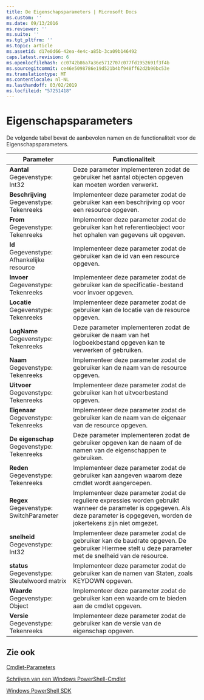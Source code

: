 ```yaml
---
title: De Eigenschapsparameters | Microsoft Docs
ms.custom: ''
ms.date: 09/13/2016
ms.reviewer: ''
ms.suite: ''
ms.tgt_pltfrm: ''
ms.topic: article
ms.assetid: d17e0d66-42ea-4e4c-a85b-3ca09b146492
caps.latest.revision: 6
ms.openlocfilehash: cc0742b86a7a36e5712707c077fd1952691f3f4b
ms.sourcegitcommit: ce46e5098786e19d521b4bf948ff62d2b90bc53e
ms.translationtype: MT
ms.contentlocale: nl-NL
ms.lasthandoff: 03/02/2019
ms.locfileid: "57251418"
---
```

# <a name="property-parameters"></a>Eigenschapsparameters

De volgende tabel bevat de aanbevolen namen en de functionaliteit voor de Eigenschapsparameters.

|Parameter|Functionaliteit|
|---|---|
|**Aantal**<br>Gegevenstype: Int32|Deze parameter implementeren zodat de gebruiker het aantal objecten opgeven kan moeten worden verwerkt.|
|**Beschrijving**<br>Gegevenstype: Tekenreeks|Implementeer deze parameter zodat de gebruiker kan een beschrijving op voor een resource opgeven.|
|**From**<br>Gegevenstype: Tekenreeks|Implementeer deze parameter zodat de gebruiker kan het referentieobject voor het ophalen van gegevens uit opgeven.|
|**Id**<br>Gegevenstype: Afhankelijke resource|Implementeer deze parameter zodat de gebruiker kan de id van een resource opgeven.|
|**Invoer**<br>Gegevenstype: Tekenreeks|Implementeer deze parameter zodat de gebruiker kan de specificatie-bestand voor invoer opgeven.|
|**Locatie**<br>Gegevenstype: Tekenreeks|Implementeer deze parameter zodat de gebruiker kan de locatie van de resource opgeven.|
|**LogName**<br>Gegevenstype: Tekenreeks|Deze parameter implementeren zodat de gebruiker de naam van het logboekbestand opgeven kan te verwerken of gebruiken.|
|**Naam**<br>Gegevenstype: Tekenreeks|Implementeer deze parameter zodat de gebruiker kan de naam van de resource opgeven.|
|**Uitvoer**<br>Gegevenstype: Tekenreeks|Implementeer deze parameter zodat de gebruiker kan het uitvoerbestand opgeven.|
|**Eigenaar**<br>Gegevenstype: Tekenreeks|Implementeer deze parameter zodat de gebruiker kan de naam van de eigenaar van de resource opgeven.|
|**De eigenschap**<br>Gegevenstype: Tekenreeks|Deze parameter implementeren zodat de gebruiker opgeven kan de naam of de namen van de eigenschappen te gebruiken.|
|**Reden**<br>Gegevenstype: Tekenreeks|Implementeer deze parameter zodat de gebruiker kan aangeven waarom deze cmdlet wordt aangeroepen.|
|**Regex**<br>Gegevenstype: SwitchParameter|Implementeer deze parameter zodat de reguliere expressies worden gebruikt wanneer de parameter is opgegeven. Als deze parameter is opgegeven, worden de jokertekens zijn niet omgezet.|
|**snelheid**<br>Gegevenstype: Int32|Implementeer deze parameter zodat de gebruiker kan de baudrate opgeven. De gebruiker Hiermee stelt u deze parameter met de snelheid van de resource.|
|**status**<br>Gegevenstype: Sleutelwoord matrix|Implementeer deze parameter zodat de gebruiker kan de namen van Staten, zoals KEYDOWN opgeven.|
|**Waarde**<br>Gegevenstype: Object|Implementeer deze parameter zodat de gebruiker kan een waarde om te bieden aan de cmdlet opgeven.|
|**Versie**<br>Gegevenstype: Tekenreeks|Implementeer deze parameter zodat de gebruiker kan de versie van de eigenschap opgeven.|

## <a name="see-also"></a>Zie ook

[Cmdlet-Parameters](./cmdlet-parameters.md)

[Schrijven van een Windows PowerShell-Cmdlet](./writing-a-windows-powershell-cmdlet.md)

[Windows PowerShell SDK](../windows-powershell-reference.md)
